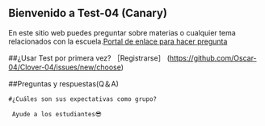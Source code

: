 ## Bienvenido a Test-04 (Canary)

En este sitio web puedes preguntar sobre materias o cualquier tema relacionados con la escuela.[Portal de enlace para hacer pregunta](https://github.com/Oscar-04/Clover-04/issues/new/choose)

##¿Usar Test por primera vez?  ［Registrarse］
(https://github.com/Oscar-04/Clover-04/issues/new/choose)

##Preguntas y respuestas(Q＆A)

```markdown
#¿Cuáles son sus expectativas como grupo?
 
 Ayude a los estudiantes😎

